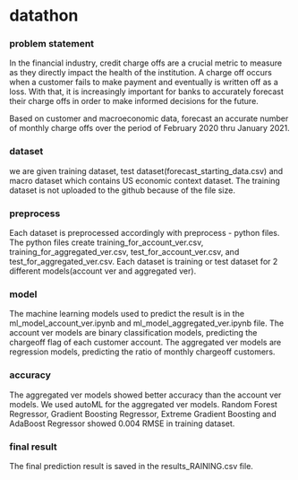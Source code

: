 # datathon
### problem statement
In the financial industry, credit charge offs are a crucial metric to measure as they directly impact the health of the institution. A charge off occurs when a customer fails to make payment and eventually is written off as a loss. With that, it is increasingly important for banks to accurately forecast their charge offs in order to make informed decisions for the future.

Based on customer and macroeconomic data, forecast an accurate number of monthly charge offs over the period of February 2020 thru January 2021.

### dataset
we are given training dataset, test dataset(forecast_starting_data.csv) and macro dataset which contains US economic context dataset. The training dataset is not uploaded to the github because of the file size.

### preprocess
Each dataset is preprocessed accordingly with preprocess - python files. The python files create training_for_account_ver.csv, training_for_aggregated_ver.csv, test_for_account_ver.csv, and test_for_aggregated_ver.csv. Each dataset is training or test dataset for 2 different models(account ver and aggregated ver).

### model
The machine learning models used to predict the result is in the ml_model_account_ver.ipynb and ml_model_aggregated_ver.ipynb file. The account ver models are binary classification models, predicting the chargeoff flag of each customer account. The aggregated ver models are regression models, predicting the ratio of monthly chargeoff customers.

### accuracy
The aggregated ver models showed better accuracy than the account ver models. We used autoML for the aggregated ver models. Random Forest Regressor, Gradient Boosting Regressor, Extreme Gradient Boosting and AdaBoost Regressor showed 0.004 RMSE in training dataset.

### final result
The final prediction result is saved in the results_RAINING.csv file.